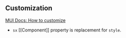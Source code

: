 ## Customization
[MUI Docs: How to customize](https://mui.com/material-ui/customization/how-to-customize/)

- `sx` [[Component]] property is replacement for `style`.